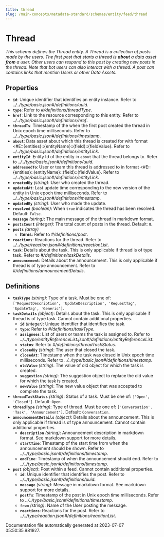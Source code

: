```yaml
---
title: thread
slug: /main-concepts/metadata-standard/schemas/entity/feed/thread
---
```


# Thread

*This schema defines the Thread entity. A Thread is a collection of posts made by the users. The first post that starts a thread is **about** a data asset **from** a user. Other users can respond to this post by creating new posts in the thread. Note that bot users can also interact with a thread. A post can contains links that mention Users or other Data Assets.*

## Properties

- **`id`**: Unique identifier that identifies an entity instance. Refer to *../../type/basic.json#/definitions/uuid*.
- **`type`**: Refer to *#/definitions/threadType*.
- **`href`**: Link to the resource corresponding to this entity. Refer to *../../type/basic.json#/definitions/href*.
- **`threadTs`**: Timestamp of the when the first post created the thread in Unix epoch time milliseconds. Refer to *../../type/basic.json#/definitions/timestamp*.
- **`about`**: Data asset about which this thread is created for with format <#E::{entities}::{entityName}::{field}::{fieldValue}. Refer to *../../type/basic.json#/definitions/entityLink*.
- **`entityId`**: Entity Id of the entity in `about` that the thread belongs to. Refer to *../../type/basic.json#/definitions/uuid*.
- **`addressedTo`**: User or team this thread is addressed to in format <#E::{entities}::{entityName}::{field}::{fieldValue}. Refer to *../../type/basic.json#/definitions/entityLink*.
- **`createdBy`** *(string)*: User who created the thread.
- **`updatedAt`**: Last update time corresponding to the new version of the entity in Unix epoch time milliseconds. Refer to *../../type/basic.json#/definitions/timestamp*.
- **`updatedBy`** *(string)*: User who made the update.
- **`resolved`** *(boolean)*: When `true` indicates the thread has been resolved. Default: `False`.
- **`message`** *(string)*: The main message of the thread in markdown format.
- **`postsCount`** *(integer)*: The total count of posts in the thread. Default: `0`.
- **`posts`** *(array)*
  - **Items**: Refer to *#/definitions/post*.
- **`reactions`**: Reactions for the thread. Refer to *../../type/reaction.json#/definitions/reactionList*.
- **`task`**: Details about the task. This is only applicable if thread is of type task. Refer to *#/definitions/taskDetails*.
- **`announcement`**: Details about the announcement. This is only applicable if thread is of type announcement. Refer to *#/definitions/announcementDetails*.
## Definitions

- **`taskType`** *(string)*: Type of a task. Must be one of: `['RequestDescription', 'UpdateDescription', 'RequestTag', 'UpdateTag', 'Generic']`.
- **`taskDetails`** *(object)*: Details about the task. This is only applicable if thread is of type task. Cannot contain additional properties.
  - **`id`** *(integer)*: Unique identifier that identifies the task.
  - **`type`**: Refer to *#/definitions/taskType*.
  - **`assignees`**: List of users or teams the task is assigned to. Refer to *../../type/entityReferenceList.json#/definitions/entityReferenceList*.
  - **`status`**: Refer to *#/definitions/threadTaskStatus*.
  - **`closedBy`** *(string)*: The user that closed the task.
  - **`closedAt`**: Timestamp when the task was closed in Unix epoch time milliseconds. Refer to *../../type/basic.json#/definitions/timestamp*.
  - **`oldValue`** *(string)*: The value of old object for which the task is created.
  - **`suggestion`** *(string)*: The suggestion object to replace the old value for which the task is created.
  - **`newValue`** *(string)*: The new value object that was accepted to complete the task.
- **`threadTaskStatus`** *(string)*: Status of a task. Must be one of: `['Open', 'Closed']`. Default: `Open`.
- **`threadType`** *(string)*: Type of thread. Must be one of: `['Conversation', 'Task', 'Announcement']`. Default: `Conversation`.
- **`announcementDetails`** *(object)*: Details about the announcement. This is only applicable if thread is of type announcement. Cannot contain additional properties.
  - **`description`** *(string)*: Announcement description in markdown format. See markdown support for more details.
  - **`startTime`**: Timestamp of the start time from when the announcement should be shown. Refer to *../../type/basic.json#/definitions/timestamp*.
  - **`endTime`**: Timestamp of when the announcement should end. Refer to *../../type/basic.json#/definitions/timestamp*.
- **`post`** *(object)*: Post within a feed. Cannot contain additional properties.
  - **`id`**: Unique identifier that identifies the post. Refer to *../../type/basic.json#/definitions/uuid*.
  - **`message`** *(string)*: Message in markdown format. See markdown support for more details.
  - **`postTs`**: Timestamp of the post in Unix epoch time milliseconds. Refer to *../../type/basic.json#/definitions/timestamp*.
  - **`from`** *(string)*: Name of the User posting the message.
  - **`reactions`**: Reactions for the post. Refer to *../../type/reaction.json#/definitions/reactionList*.


Documentation file automatically generated at 2023-07-07 05:50:35.981927.
